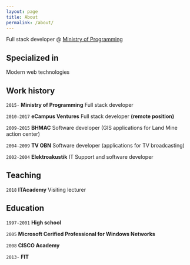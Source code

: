 ```yaml
---
layout: page
title: About
permalink: /about/
---
```


Full stack developer @ [Ministry of Programming](https://www.mop.ba)

## Specialized in

Modern web technologies

## Work history

`2015-`
**Ministry of Programming**
Full stack developer

`2010-2017`
**eCampus Ventures**
Full stack developer **(remote position)**

`2009-2015`
**BHMAC**
Software developer (GIS applications for Land Mine action center)

`2004-2009`
**TV OBN**
Software developer (applications for TV broadcasting)

`2002-2004`
**Elektroakustik**
IT Support and software developer

## Teaching

`2018`
**ITAcademy**
Visiting lecturer

## Education

`1997-2001`
**High school**

`2005`
**Microsoft Cerified Professional for Windows Networks**

`2008`
**CISCO Academy**

`2013-`
**FIT**

